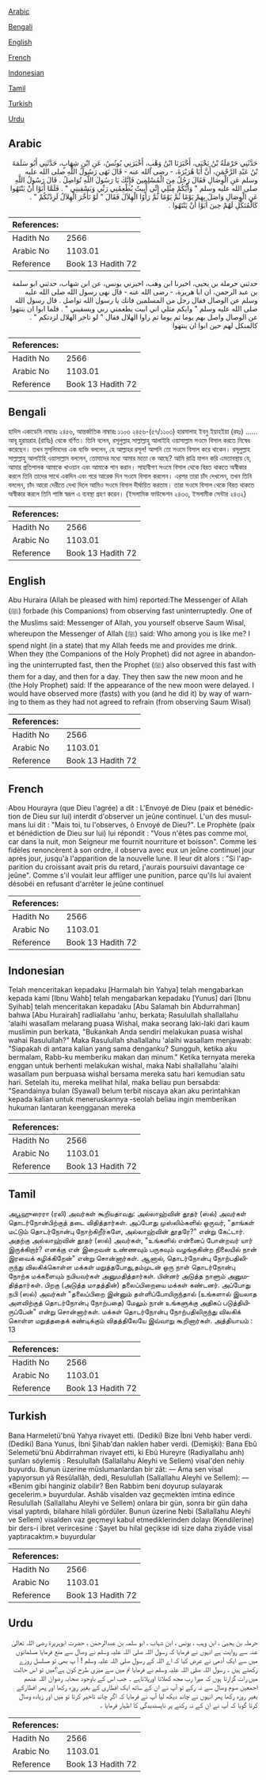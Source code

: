 [Arabic](#arabic)

[Bengali](#bengali)

[English](#english)

[French](#french)

[Indonesian](#indonesian)

[Tamil](#tamil)

[Turkish](#turkish)

[Urdu](#urdu)

## Arabic


<div dir="rtl" lang="ar" style={{fontSize:'larger',backgroundColor:'#f8f9fa',padding:20}}>
حَدَّثَنِي حَرْمَلَةُ بْنُ يَحْيَى، أَخْبَرَنَا ابْنُ وَهْبٍ، أَخْبَرَنِي يُونُسُ، عَنِ ابْنِ شِهَابٍ، حَدَّثَنِي أَبُو سَلَمَةَ بْنُ عَبْدِ الرَّحْمَنِ، أَنَّ أَبَا هُرَيْرَةَ، - رضى الله عنه - قَالَ نَهَى رَسُولُ اللَّهِ صلى الله عليه وسلم عَنِ الْوِصَالِ فَقَالَ رَجُلٌ مِنَ الْمُسْلِمِينَ فَإِنَّكَ يَا رَسُولَ اللَّهِ تُوَاصِلُ ‏.‏ قَالَ رَسُولُ اللَّهِ صلى الله عليه وسلم ‏"‏ وَأَيُّكُمْ مِثْلِي إِنِّي أَبِيتُ يُطْعِمُنِي رَبِّي وَيَسْقِينِي ‏"‏ ‏.‏ فَلَمَّا أَبَوْا أَنْ يَنْتَهُوا عَنِ الْوِصَالِ وَاصَلَ بِهِمْ يَوْمًا ثُمَّ يَوْمًا ثُمَّ رَأَوُا الْهِلاَلَ فَقَالَ ‏"‏ لَوْ تَأَخَّرَ الْهِلاَلُ لَزِدْتُكُمْ ‏"‏ ‏.‏ كَالْمُنَكِّلِ لَهُمْ حِينَ أَبَوْا أَنْ يَنْتَهُوا ‏.‏
</div>
<div style={{backgroundColor:'#f8f9fa',padding:20, marginBottom: 10}}><table> <thead> <tr> <th>References:</th> <th></th> </tr> </thead> <tbody><tr><td>Hadith No</td><td>2566</td></tr><tr><td>Arabic No</td><td>1103.01</td></tr><tr><td>Reference</td><td>Book 13 Hadith 72</td></tr></tbody></table></div>


<div dir="rtl" lang="ar" style={{fontSize:'larger',backgroundColor:'#f8f9fa',padding:20}}>
حدثني حرملة بن يحيى، اخبرنا ابن وهب، اخبرني يونس، عن ابن شهاب، حدثني ابو سلمة بن عبد الرحمن، ان ابا هريرة، - رضى الله عنه - قال نهى رسول الله صلى الله عليه وسلم عن الوصال فقال رجل من المسلمين فانك يا رسول الله تواصل . قال رسول الله صلى الله عليه وسلم " وايكم مثلي اني ابيت يطعمني ربي ويسقيني " . فلما ابوا ان ينتهوا عن الوصال واصل بهم يوما ثم يوما ثم راوا الهلال فقال " لو تاخر الهلال لزدتكم " . كالمنكل لهم حين ابوا ان ينتهوا
</div>
<div style={{backgroundColor:'#f8f9fa',padding:20, marginBottom: 10}}><table> <thead> <tr> <th>References:</th> <th></th> </tr> </thead> <tbody><tr><td>Hadith No</td><td>2566</td></tr><tr><td>Arabic No</td><td>1103.01</td></tr><tr><td>Reference</td><td>Book 13 Hadith 72</td></tr></tbody></table></div>

## Bengali


<div dir="ltr" lang="bn" style={{fontSize:'larger',backgroundColor:'#f8f9fa',padding:20}}>
হাদিস একাডেমি নাম্বারঃ ২৪৫৬, আন্তর্জাতিক নাম্বারঃ ১১০৩ ২৪৫৬-(৫৭/১১০৩) হারমালাহ ইবনু ইয়াহইয়া (রহঃ) ...... আবূ হুরায়রাহ (রাযিঃ) থেকে বর্ণিত। তিনি বলেন, রসূলুল্লাহ সাল্লাল্লাহু আলাইহি ওয়াসাল্লাম সওমে বিসাল করতে নিষেধ করেছেন। তখন মুসলিমদের এক ব্যক্তি বললেন, হে আল্লাহর রসূল! আপনি তো সওমে বিসাল করে থাকেন। রসূলুল্লাহ সাল্লাল্লাহু আলাইহি ওয়াসাল্লাম বললেন, তোমাদের মধ্যে আমার মতো কে আছে? আমি রাত্রি যাপন করি এমতাবস্থায় যে, আমার প্রতিপালক আমাকে খাওয়ান এবং আমাকে পান করান। সাহাবীগণ সওমে বিসাল থেকে বিরত থাকতে অস্বীকার করলে তিনি তাদের সাথে একদিন এবং পরে আরেক দিন সওমে বিসাল করলেন। এরপর তারা চাঁদ দেখলেন, তখন তিনি বললেন, চাঁদ আরো দেরীতে দেখা দিলে আমিও সওমে বিসাল দীর্ঘায়িত করতাম। তারা সওমে বিসাল থেকে বিরত থাকতে অস্বীকার করলে তিনি শাস্তি স্বরূপ এ ব্যবস্থা গ্রহণ করেন। (ইসলামিক ফাউন্ডেশন ২৪৩৩, ইসলামীক সেন্টার ২৪৩২)
</div>
<div style={{backgroundColor:'#f8f9fa',padding:20, marginBottom: 10}}><table> <thead> <tr> <th>References:</th> <th></th> </tr> </thead> <tbody><tr><td>Hadith No</td><td>2566</td></tr><tr><td>Arabic No</td><td>1103.01</td></tr><tr><td>Reference</td><td>Book 13 Hadith 72</td></tr></tbody></table></div>

## English


<div dir="ltr" lang="en" style={{fontSize:'larger',backgroundColor:'#f8f9fa',padding:20}}>
Abu Huraira (Allah be pleased with him) reported:The Messenger of Allah (ﷺ) forbade (his Companions) from observing fast uninterruptedly. One of the Muslims said: Messenger of Allah, you yourself observe Saum Wisal, whereupon the Messenger of Allah (ﷺ) said: Who among you is like me? I spend night (in a state) that my Allah feeds me and provides me drink. When they (the Companions of the Holy Prophet) did not agree in abandoning the uninterrupted fast, then the Prophet (ﷺ) also observed this fast with them for a day, and then for a day. They then saw the new moon and he (the Holy Prophet) said: If the appearance of the new moon were delayed. I would have observed more (fasts) with you (and he did it) by way of warning to them as they had not agreed to refrain (from observing Saum Wisal)
</div>
<div style={{backgroundColor:'#f8f9fa',padding:20, marginBottom: 10}}><table> <thead> <tr> <th>References:</th> <th></th> </tr> </thead> <tbody><tr><td>Hadith No</td><td>2566</td></tr><tr><td>Arabic No</td><td>1103.01</td></tr><tr><td>Reference</td><td>Book 13 Hadith 72</td></tr></tbody></table></div>

## French


<div dir="ltr" lang="fr" style={{fontSize:'larger',backgroundColor:'#f8f9fa',padding:20}}>
Abou Hourayra (que Dieu l'agrée) a dit : L'Envoyé de Dieu (paix et bénédiction de Dieu sur lui) interdit d'observer un jeûne continuel. L'un des musulmans lui dit : "Mais toi, tu l'observes, ô Envoyé de Dieu?". Le Prophète (paix et bénédiction de Dieu sur lui) lui répondit : "Vous n'êtes pas comme moi, car dans la nuit, mon Seigneur me fournit nourriture et boisson". Comme les fidèles renoncèrent à son ordre, il observa avec eux un jeûne continuel jour après jour, jusqu'à l'apparition de la nouvelle lune. Il leur dit alors : "Si l'apparition du croissant avait pris du retard, j'aurais poursuivi davantage ce jeûne". Comme s'il voulait leur affliger une punition, parce qu'ils lui avaient désobéi en refusant d'arrêter le jeûne continuel
</div>
<div style={{backgroundColor:'#f8f9fa',padding:20, marginBottom: 10}}><table> <thead> <tr> <th>References:</th> <th></th> </tr> </thead> <tbody><tr><td>Hadith No</td><td>2566</td></tr><tr><td>Arabic No</td><td>1103.01</td></tr><tr><td>Reference</td><td>Book 13 Hadith 72</td></tr></tbody></table></div>

## Indonesian


<div dir="ltr" lang="id" style={{fontSize:'larger',backgroundColor:'#f8f9fa',padding:20}}>
Telah menceritakan kepadaku [Harmalah bin Yahya] telah mengabarkan kepada kami [Ibnu Wahb] telah mengabarkan kepadaku [Yunus] dari [Ibnu Syihab] telah menceritakan kepadaku [Abu Salamah bin Abdurrahman] bahwa [Abu Hurairah] radliallahu 'anhu, berkata; Rasulullah shallallahu 'alaihi wasallam melarang puasa Wishal, maka seorang laki-laki dari kaum muslimin pun berkata, "Bukankah Anda sendiri melakukan puasa wishal wahai Rasulullah?" Maka Rasulullah shallallahu 'alaihi wasallam menjawab: "Siapakah di antara kalian yang sama denganku? Sungguh, ketika aku bermalam, Rabb-ku memberiku makan dan minum." Ketika ternyata mereka enggan untuk berhenti melakukan wishal, maka Nabi shallallahu 'alaihi wasallam pun berpuasa wishal bersama mereka satu hari kemudian satu hari. Setelah itu, mereka melihat hilal, maka beliau pun bersabda: "Seandainya bulan (Syawal) belum terbit niscaya akan aku perintahkan kepada kalian untuk meneruskannya -seolah beliau ingin memberikan hukuman lantaran keengganan mereka
</div>
<div style={{backgroundColor:'#f8f9fa',padding:20, marginBottom: 10}}><table> <thead> <tr> <th>References:</th> <th></th> </tr> </thead> <tbody><tr><td>Hadith No</td><td>2566</td></tr><tr><td>Arabic No</td><td>1103.01</td></tr><tr><td>Reference</td><td>Book 13 Hadith 72</td></tr></tbody></table></div>

## Tamil


<div dir="ltr" lang="ta" style={{fontSize:'larger',backgroundColor:'#f8f9fa',padding:20}}>
அபூஹுரைரா (ரலி) அவர்கள் கூறியதாவது: அல்லாஹ்வின் தூதர் (ஸல்) அவர்கள் தொடர்நோன்பிற்குத் தடை விதித்தார்கள். அப்போது முஸ்லிம்களில் ஒருவர், "தாங்கள் மட்டும் தொடர்நோன்பு நோற்கிறீர்களே, அல்லாஹ்வின் தூதரே?" என்று கேட்டார். அதற்கு அல்லாஹ்வின் தூதர் (ஸல்) அவர்கள், "உங்களில் என்னைப் போன்றவர் யார் இருக்கிறார்? எனக்கு என் இறைவன் உண்ணவும் பருகவும் வழங்குகின்ற நிலையில் நான் இரவைக் கழிக்கிறேன்" என்று சொன்னார்கள். ஆனால், தொடர்நோன்பு நோற்பதிலிருந்து விலகிக்கொள்ள மக்கள் மறுத்தபோது,தம்முடன் ஒரு நாள் தொடர்நோன்பு நோற்க மக்களையும் நபியவர்கள் அனுமதித்தார்கள். பின்னர் அடுத்த நாளும் அனுமதித்தார்கள். பிறகு (அடுத்த மாதத்தின்) தலைப்பிறையை மக்கள் கண்டனர். அப்போது நபி (ஸல்) அவர்கள் "தலைப்பிறை இன்னும் தள்ளிப்போயிருந்தால் (உங்களால் இயலாத அளவிற்குத் தொடர்நோன்பு நோற்பதை) மேலும் நான் உங்களுக்கு அதிகப் படுத்தியிருப்பேன்" என்று சொன்னார்கள். மக்கள் தொடர்நோன்பு நோற்பதிலிருந்து விலகிக் கொள்ள மறுத்ததைக் கண்டிக்கும் விதத்திலேயே இவ்வாறு கூறினார்கள். அத்தியாயம் : 13
</div>
<div style={{backgroundColor:'#f8f9fa',padding:20, marginBottom: 10}}><table> <thead> <tr> <th>References:</th> <th></th> </tr> </thead> <tbody><tr><td>Hadith No</td><td>2566</td></tr><tr><td>Arabic No</td><td>1103.01</td></tr><tr><td>Reference</td><td>Book 13 Hadith 72</td></tr></tbody></table></div>

## Turkish


<div dir="ltr" lang="tr" style={{fontSize:'larger',backgroundColor:'#f8f9fa',padding:20}}>
Bana Harmeletü'bnü Yahya rivayet etti. (Dediki) Bize İbni Vehb haber verdi. (Dediki) Bana Yunus, İbni Şihab'dan naklen haber verdi. (Demişki): Bana Ebû Selemetü'bnü Abdirrahman rivayet etti, ki Ebû Hureyre (Radiyallahu anh) şunları söylemiş : Resulullah (Sallallahu Aleyhi ve Sellem) visal'den nehiy buyurdu. Bunun üzerine müslumanlardan bir zât: — Ama sen visal yapıyorsun yâ Resûlallâh, dedi, Resulullah (Sallallahu Aleyhi ve Sellem): — «Benim gibi hanginiz olabilir? Ben Rabbim beni doyurup sulayarak gecelerim.» buyurdular. Ashâb visalden vaz geçmekten imtina edince Resulullah (Sallallahu Aleyhi ve Sellem) onlara bir gün, sonra bir gün daha visal yaptırdı, bilahare hilali gördüler. Bunun üzerine Nebi (Sallallahu Aleyhi ve Sellem) visalden vaz geçmeyi kabul etmediklerinden dolayı (Kendilerine) bir ders-i ibret verircesine : Şayet bu hilal geçikse idi size daha ziyâde visal yaptıracaktım.» buyurdular
</div>
<div style={{backgroundColor:'#f8f9fa',padding:20, marginBottom: 10}}><table> <thead> <tr> <th>References:</th> <th></th> </tr> </thead> <tbody><tr><td>Hadith No</td><td>2566</td></tr><tr><td>Arabic No</td><td>1103.01</td></tr><tr><td>Reference</td><td>Book 13 Hadith 72</td></tr></tbody></table></div>

## Urdu


<div dir="rtl" lang="ur" style={{fontSize:'larger',backgroundColor:'#f8f9fa',padding:20}}>
حرملہ بن یحییٰ ، ابن وہب ، یونس ، ابن شہاب ، ابو سلمہ بن عبدالرحمٰن ، حضرت ابوہریرۃ رضی اللہ تعالیٰ عنہ سے روایت ہے انہوں نے فرمایا کہ رسول اللہ صلی اللہ علیہ وسلم نے وصال سے منع فرمایا مسلمانوں میں سے ایک آدمی نے عرض کیا کہ اے اللہ کے رسول صلی اللہ علیہ وسلم ! آ پ بھی تو مسلسل روزے رکھتے ہیں ۔ رسول اللہ صلی اللہ علیہ وسلم نے فرمایا تم میں سے میری طرح کون ہے؟میں تو اس حالت میں رات گزارتا ہوں کہ میرا رب مجھ کھلاتا اورپلاتاہے ۔ جب اس کے باوجود صحابہ رضوان اللہ عنھم اجمعین صوم وصال سے نہ رکے تو آپ نے ان کے ساتھ ایک افطاری کے بغیر روزہ رکھا اور پھر افطارکے بغیر روزہ رکھا پھر انہوں نے چاند دیکھ لیا آپ نے فرمایا کہ اگر چاند تاخیر کرتا تو میں اور زیادہ وصال کرتا گویا کہ آپ نے ان کے نہ رکنے پر ناپسندیدگی کا اظہار فرمایا ۔
</div>
<div style={{backgroundColor:'#f8f9fa',padding:20, marginBottom: 10}}><table> <thead> <tr> <th>References:</th> <th></th> </tr> </thead> <tbody><tr><td>Hadith No</td><td>2566</td></tr><tr><td>Arabic No</td><td>1103.01</td></tr><tr><td>Reference</td><td>Book 13 Hadith 72</td></tr></tbody></table></div>
